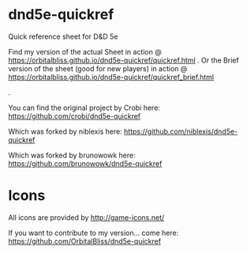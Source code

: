 dnd5e-quickref
==============

Quick reference sheet for D&amp;D 5e

Find my version of the actual Sheet in action @
https://orbitalbliss.github.io/dnd5e-quickref/quickref.html
.
Or the Brief version of the sheet (good for new players) in action @
https://orbitalbliss.github.io/dnd5e-quickref/quickref_brief.html

.

You can find the original project by Crobi here: https://github.com/crobi/dnd5e-quickref

Which was forked by niblexis here: https://github.com/niblexis/dnd5e-quickref

Which was forked by brunowowk here: https://github.com/brunowowk/dnd5e-quickref


Icons
==============

All icons are provided by http://game-icons.net/


If you want to contribute to my version... come here: https://github.com/OrbitalBliss/dnd5e-quickref
